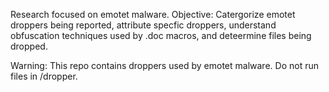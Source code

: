 Research focused on emotet malware. Objective: Catergorize emotet droppers being reported, attribute specfic droppers, understand  obfuscation techniques used by .doc macros, and deteermine files being dropped.

Warning: This repo contains droppers used by emotet malware. Do not run files in /dropper.